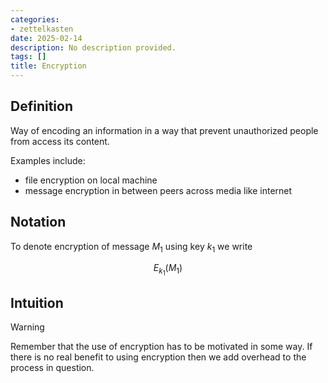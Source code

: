 ```yaml
---
categories:
- zettelkasten
date: 2025-02-14
description: No description provided.
tags: []
title: Encryption
---
```


## Definition

Way of encoding an information in a way that prevent unauthorized people from access its content.

Examples include:

- file encryption on local machine 
- message encryption in between peers across media like internet

## Notation

To denote encryption of message $M_{1}$ using key $k_{1}$ we write

$$E_{k_{1}}(M_{1})$$

## Intuition

> [!Warning]
> Remember that the use of encryption has to be motivated in some way. If there is no real benefit to using encryption then we add overhead to the process in question.
